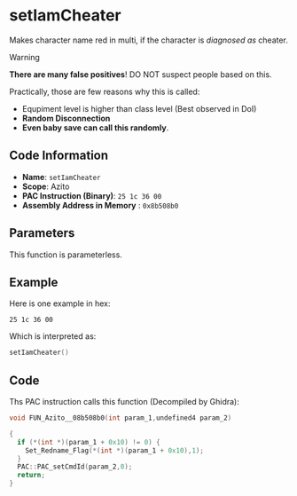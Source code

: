 # setIamCheater

Makes character name red in multi, if the character is *diagnosed as* cheater.

> [!WARNING]
> **There are many false positives**! DO NOT suspect people based on this.

Practically, those are few reasons why this is called:

- Equpiment level is higher than class level (Best observed in DoI)
- **Random Disconnection**
- **Even baby save can call this randomly**.

## Code Information

- **Name**: `setIamCheater`
- **Scope**: Azito
- **PAC Instruction (Binary)**: `25 1c 36 00`
- **Assembly Address in Memory** : `0x8b508b0`

## Parameters

This function is parameterless.


## Example

Here is one example in hex:

```25 1c 36 00```

Which is interpreted as:

```c
setIamCheater()
```

## Code

Ths PAC instruction calls this function (Decompiled by Ghidra):

```c
void FUN_Azito__08b508b0(int param_1,undefined4 param_2)

{
  if (*(int *)(param_1 + 0x10) != 0) {
    Set_Redname_Flag(*(int *)(param_1 + 0x10),1);
  }
  PAC::PAC_setCmdId(param_2,0);
  return;
}
```

